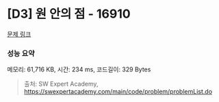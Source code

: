 # [D3] 원 안의 점 - 16910 

[문제 링크](https://swexpertacademy.com/main/code/problem/problemDetail.do?contestProbId=AYcllbDqUVgDFASR) 

### 성능 요약

메모리: 61,716 KB, 시간: 234 ms, 코드길이: 329 Bytes



> 출처: SW Expert Academy, https://swexpertacademy.com/main/code/problem/problemList.do